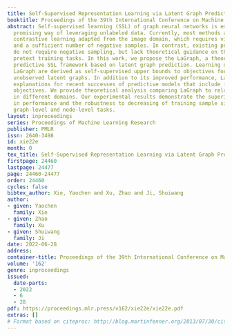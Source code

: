 ```yaml
---
title: Self-Supervised Representation Learning via Latent Graph Prediction
booktitle: Proceedings of the 39th International Conference on Machine Learning
abstract: Self-supervised learning (SSL) of graph neural networks is emerging as a
  promising way of leveraging unlabeled data. Currently, most methods are based on
  contrastive learning adapted from the image domain, which requires view generation
  and a sufficient number of negative samples. In contrast, existing predictive models
  do not require negative sampling, but lack theoretical guidance on the design of
  pretext training tasks. In this work, we propose the LaGraph, a theoretically grounded
  predictive SSL framework based on latent graph prediction. Learning objectives of
  LaGraph are derived as self-supervised upper bounds to objectives for predicting
  unobserved latent graphs. In addition to its improved performance, LaGraph provides
  explanations for recent successes of predictive models that include invariance-based
  objectives. We provide theoretical analysis comparing LaGraph to related methods
  in different domains. Our experimental results demonstrate the superiority of LaGraph
  in performance and the robustness to decreasing of training sample size on both
  graph-level and node-level tasks.
layout: inproceedings
series: Proceedings of Machine Learning Research
publisher: PMLR
issn: 2640-3498
id: xie22e
month: 0
tex_title: Self-Supervised Representation Learning via Latent Graph Prediction
firstpage: 24460
lastpage: 24477
page: 24460-24477
order: 24460
cycles: false
bibtex_author: Xie, Yaochen and Xu, Zhao and Ji, Shuiwang
author:
- given: Yaochen
  family: Xie
- given: Zhao
  family: Xu
- given: Shuiwang
  family: Ji
date: 2022-06-28
address:
container-title: Proceedings of the 39th International Conference on Machine Learning
volume: '162'
genre: inproceedings
issued:
  date-parts:
  - 2022
  - 6
  - 28
pdf: https://proceedings.mlr.press/v162/xie22e/xie22e.pdf
extras: []
# Format based on citeproc: http://blog.martinfenner.org/2013/07/30/citeproc-yaml-for-bibliographies/
---
```

